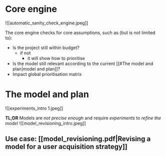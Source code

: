 ```toc
```
# Core engine

![[automatic_sanity_check_engine.jpeg]]

The core engine checks for core assumptions, such as (but is not limited to):
- Is the project still within budget?
	- if not
		- it will show how to prioritise
- Is the model still relevant according to the current [[#The model and plan|model and plan]]?
- Impact global prioritisation matrix

# The model and plan

![[experiments_intro 1.jpeg]]

**TL;DR**
Models are *not precise enough* and require *experiments* to *refine the model* 
![[model_revisioning_intro.jpeg]]

## Use case: [[model_revisioning.pdf|Revising a model for a user acquisition strategy]]